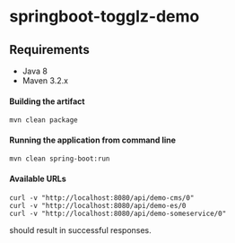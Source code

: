 # springboot-togglz-demo

## Requirements

* Java 8
* Maven 3.2.x

#### Building the artifact
```
mvn clean package
```

####  Running the application from command line
```
mvn clean spring-boot:run
```

#### Available URLs
```
curl -v "http://localhost:8080/api/demo-cms/0"
curl -v "http://localhost:8080/api/demo-es/0
curl -v "http://localhost:8080/api/demo-someservice/0"
```

should result in successful responses. 
